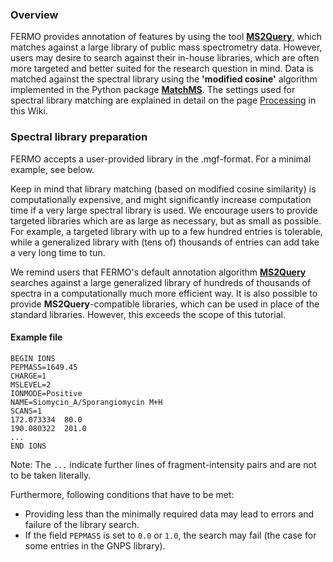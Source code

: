 ### Overview

FERMO provides annotation of features by using the tool [**MS2Query**](https://github.com/iomega/ms2query), which matches against a large library of public mass spectrometry data. However, users may desire to search against their in-house libraries, which are often more targeted and better suited for the research question in mind. Data is matched against the spectral library using the **'modified cosine'** algorithm implemented in the Python package [**MatchMS**](https://github.com/matchms/matchms). The settings used for spectral library matching are explained in detail on the page [Processing](https://github.com/mmzdouc/FERMO/wiki/Pages-Processing-page) in this Wiki.

### Spectral library preparation

FERMO accepts a user-provided library in the .mgf-format. For a minimal example, see below. 

Keep in mind that library matching (based on modified cosine similarity) is computationally expensive, and might significantly increase computation time if a very large spectral library is used. We encourage users to provide targeted libraries which are as large as necessary, but as small as possible. For example, a targeted library with up to a few hundred entries is tolerable, while a generalized library with (tens of) thousands of entries can add take a very long time to tun. 

We remind users that FERMO's default annotation algorithm [**MS2Query**](https://github.com/iomega/ms2query) searches against a large generalized library of hundreds of thousands of spectra in a computationally much more efficient way. It is also possible to provide **MS2Query**-compatible libraries, which can be used in place of the standard libraries. However, this exceeds the scope of this tutorial.

#### Example file

```
BEGIN IONS
PEPMASS=1649.45
CHARGE=1
MSLEVEL=2
IONMODE=Positive
NAME=Siomycin_A/Sporangiomycin M+H
SCANS=1
172.073334	80.0
190.080322	201.0
... 
END IONS
```
Note: The `...` indicate further lines of fragment-intensity pairs and are not to be taken literally. 


Furthermore, following conditions that have to be met:
- Providing less than the minimally required data may lead to errors and failure of the library search.
- If the field `PEPMASS` is set to `0.0` or `1.0`, the search may fail (the case for some entries in the GNPS library).



